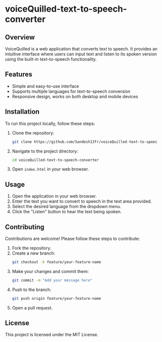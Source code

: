 # voiceQuilled-text-to-speech-converter

## Overview

VoiceQuilled is a web application that converts text to speech. It provides an intuitive interface where users can input text and listen to its spoken version using the built-in text-to-speech functionality.

## Features

- Simple and easy-to-use interface
- Supports multiple languages for text-to-speech conversion
- Responsive design, works on both desktop and mobile devices

## Installation

To run this project locally, follow these steps:

1. Clone the repository:
    ```sh
    git clone https://github.com/Sandesh13fr/voiceQuilled-text-to-speech-converter.git
    ```
2. Navigate to the project directory:
    ```sh
    cd voiceQuilled-text-to-speech-converter
    ```
3. Open `index.html` in your web browser.

## Usage

1. Open the application in your web browser.
2. Enter the text you want to convert to speech in the text area provided.
3. Select the desired language from the dropdown menu.
4. Click the "Listen" button to hear the text being spoken.

## Contributing

Contributions are welcome! Please follow these steps to contribute:

1. Fork the repository.
2. Create a new branch:
    ```sh
    git checkout -b feature/your-feature-name
    ```
3. Make your changes and commit them:
    ```sh
    git commit -m "Add your message here"
    ```
4. Push to the branch:
    ```sh
    git push origin feature/your-feature-name
    ```
5. Open a pull request.

## License

This project is licensed under the MIT License.
